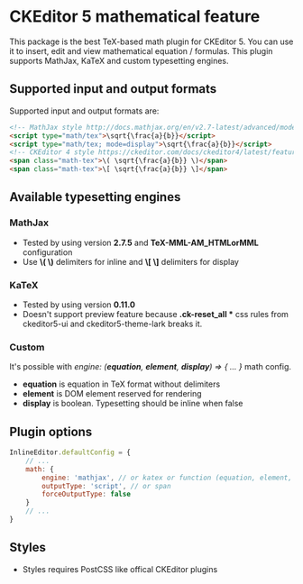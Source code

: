 # CKEditor 5 mathematical feature

This package is the best TeX-based math plugin for CKEditor 5. You can use it to insert, edit and view mathematical equation / formulas. This plugin supports MathJax, KaTeX and custom typesetting engines.

## Supported input and output formats
Supported input and output formats are:
```html
<!-- MathJax style http://docs.mathjax.org/en/v2.7-latest/advanced/model.html#how-mathematics-is-stored-in-the-page -->
<script type="math/tex">\sqrt{\frac{a}{b}}</script>
<script type="math/tex; mode=display">\sqrt{\frac{a}{b}}</script>
<!-- CKEditor 4 style https://ckeditor.com/docs/ckeditor4/latest/features/mathjax.html -->
<span class="math-tex">\( \sqrt{\frac{a}{b}} \)</span>
<span class="math-tex">\[ \sqrt{\frac{a}{b}} \]</span>
```

## Available typesetting engines
### MathJax
- Tested by using version __2.7.5__ and __TeX-MML-AM_HTMLorMML__ configuration
- Use __\\( \\)__ delimiters for inline and __\\[ \\]__ delimiters for display
### KaTeX
- Tested by using version __0.11.0__
- Doesn't support preview feature because __.ck-reset_all *__ css rules from ckeditor5-ui and ckeditor5-theme-lark breaks it.
### Custom
It's possible with _engine: (__equation__, __element__, __display__) => { ... }_ math config.
- __equation__ is equation in TeX format without delimiters
- __element__ is DOM element reserved for rendering
- __display__ is boolean. Typesetting should be inline when false


## Plugin options
```js
InlineEditor.defaultConfig = {
    // ...
    math: {
        engine: 'mathjax', // or katex or function (equation, element, display) => { ... }
        outputType: 'script', // or span
        forceOutputType: false
    }
    // ...
}
```
## Styles
- Styles requires PostCSS like offical CKEditor plugins